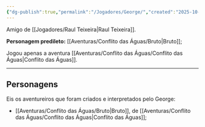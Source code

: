 ```yaml
---
{"dg-publish":true,"permalink":"/Jogadores/George/","created":"2025-10-13T17:42:06.485-03:00"}
---
```


Amigo de [[Jogadores/Raul Teixeira\|Raul Teixeira]].

**Personagem predileto:** [[Aventuras/Conflito das Águas/Bruto\|Bruto]];

Jogou apenas a aventura [[Aventuras/Conflito das Águas/Conflito das Águas\|Conflito das Águas]].

---
## Personagens
Eis os aventureiros que foram criados e interpretados pelo George:
- [[Aventuras/Conflito das Águas/Bruto\|Bruto]], de [[Aventuras/Conflito das Águas/Conflito das Águas\|Conflito das Águas]];